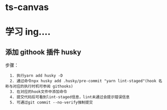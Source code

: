 # ts-canvas

# 学习 ing....

## 添加 githook 插件 husky

步骤：

```
  1. 执行yarn add husky -D
  2. 通过命令npx husky add .husky/pre-commit "yarn lint-staged"(hook 名称与对应的执行时机可参阅 githooks)
  3. 在对应的hook文件中添加命令
  4. 提交代码后可看到lint-staged信息，lint未通过会提示错误信息
  5. 可通过git commit --no-verify强制提交
```
